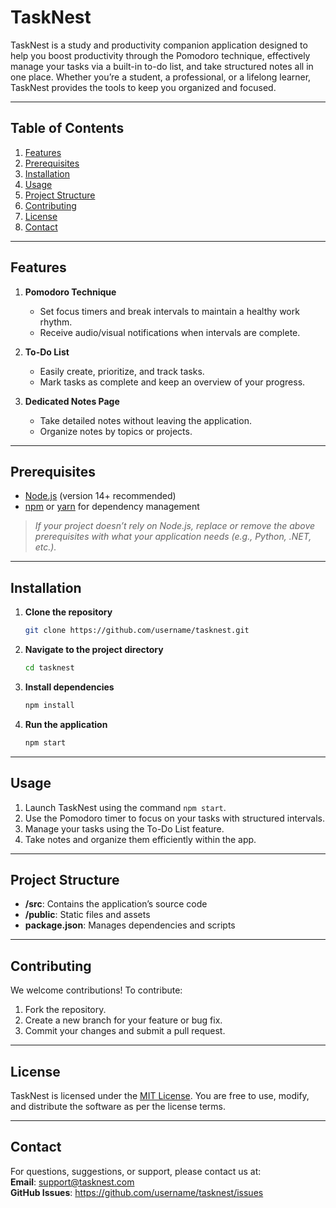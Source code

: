 # TaskNest

TaskNest is a study and productivity companion application designed to help you boost productivity through the Pomodoro technique, effectively manage your tasks via a built-in to-do list, and take structured notes all in one place. Whether you’re a student, a professional, or a lifelong learner, TaskNest provides the tools to keep you organized and focused.

---

## Table of Contents
1. [Features](#features)  
2. [Prerequisites](#prerequisites)  
3. [Installation](#installation)  
4. [Usage](#usage)  
5. [Project Structure](#project-structure)  
6. [Contributing](#contributing)  
7. [License](#license)  
8. [Contact](#contact)

---

## Features

1. **Pomodoro Technique**  
   - Set focus timers and break intervals to maintain a healthy work rhythm.  
   - Receive audio/visual notifications when intervals are complete.  

2. **To-Do List**  
   - Easily create, prioritize, and track tasks.  
   - Mark tasks as complete and keep an overview of your progress.  

3. **Dedicated Notes Page**  
   - Take detailed notes without leaving the application.  
   - Organize notes by topics or projects.

---

## Prerequisites

- [Node.js](https://nodejs.org/en/) (version 14+ recommended)  
- [npm](https://www.npmjs.com/) or [yarn](https://yarnpkg.com/) for dependency management  

> *If your project doesn’t rely on Node.js, replace or remove the above prerequisites with what your application needs (e.g., Python, .NET, etc.).*

---

## Installation

1. **Clone the repository**  
   ```bash
   git clone https://github.com/username/tasknest.git
   ```

2. **Navigate to the project directory**  
   ```bash
   cd tasknest
   ```

3. **Install dependencies**  
   ```bash
   npm install
   ```

4. **Run the application**  
   ```bash
   npm start
   ```

---

## Usage

1. Launch TaskNest using the command `npm start`.
2. Use the Pomodoro timer to focus on your tasks with structured intervals.
3. Manage your tasks using the To-Do List feature.
4. Take notes and organize them efficiently within the app.

---

## Project Structure

- **/src**: Contains the application’s source code  
- **/public**: Static files and assets  
- **package.json**: Manages dependencies and scripts  

---

## Contributing

We welcome contributions! To contribute:
1. Fork the repository.
2. Create a new branch for your feature or bug fix.
3. Commit your changes and submit a pull request.

---

## License

TaskNest is licensed under the [MIT License](LICENSE). You are free to use, modify, and distribute the software as per the license terms.

---

## Contact

For questions, suggestions, or support, please contact us at:  
**Email**: support@tasknest.com  
**GitHub Issues**: https://github.com/username/tasknest/issues
